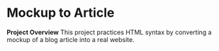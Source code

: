 # Mockup to Article

**Project Overview**
This project practices HTML syntax by converting a mockup of a blog article into a real website. 
